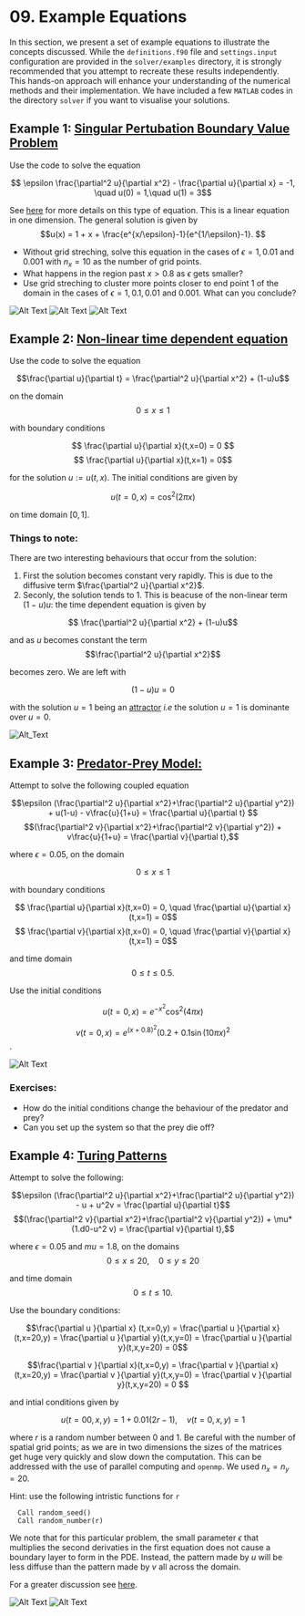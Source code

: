 # 09. Example Equations 

In this section, we present a set of example equations to illustrate the concepts discussed. While the `definitions.f90` file and `settings.input` configuration are provided in the `solver/examples` directory, it is strongly recommended that you attempt to recreate these results independently. This hands-on approach will enhance your understanding of the numerical methods and their implementation. We have included a few `MATLAB` codes in the directory `solver` if you want to visualise your solutions. 


## Example 1: [Singular Pertubation Boundary Value Problem](https://github.com/ImperialCollegeLondon/ReCoDE-Solving-Singular-PDEs-in-Fortran/tree/main/solver/examples/example1)

Use the code to solve the equation

$$ \epsilon \frac{\partial^2 u}{\partial x^2} - \frac{\partial u}{\partial x} = -1, \quad u(0) = 1,\quad u(1) = 3$$

See [here](https://en.wikipedia.org/wiki/Singular_perturbation) for more details on this type of equation. 
This is a linear equation in one dimension. The general solution is given by
$$u(x) = 1 + x + \frac{e^{x/\epsilon}-1}{e^{1/\epsilon}-1}. $$ 

- Without grid streching, solve this equation in the cases of $\epsilon = 1,0.01$ and $0.001$ with $n_x=10$ as the number of grid points. 
- What happens in the region past $x>0.8$ as $\epsilon$ gets smaller?
- Use grid streching to cluster more points closer to end point $1$ of the domain in the cases of $\epsilon = 1,0.1,0.01$ and $0.001$. What can you conclude?


![Alt Text](https://github.com/ImperialCollegeLondon/ReCoDE-Solving-Singular-PDEs-in-Fortran/blob/main/solver/examples/eps1.jpg)
![Alt Text](https://github.com/ImperialCollegeLondon/ReCoDE-Solving-Singular-PDEs-in-Fortran/blob/main/solver/examples/eps2.jpg)
![Alt Text](https://github.com/ImperialCollegeLondon/ReCoDE-Solving-Singular-PDEs-in-Fortran/blob/main/solver/examples/eps3.jpg)


## Example 2: [Non-linear time dependent equation](https://github.com/ImperialCollegeLondon/ReCoDE-Solving-Singular-PDEs-in-Fortran/tree/main/solver/examples/example2)

Use the code to solve the equation

$$\frac{\partial u}{\partial t} = \frac{\partial^2 u}{\partial x^2} + (1-u)u$$

 on the domain $$0\leq x \leq 1$$

with boundary conditions

$$ \frac{\partial u}{\partial x}(t,x=0) = 0 $$ 
$$ \frac{\partial u}{\partial x}(t,x=1) = 0$$ 

for the solution $u:=u(t,x)$. The initial conditions are given by

$$ u(t=0,x) = \cos ^2(2 \pi x) $$ 

on time domain $[0, 1]$. 

### Things to note:

There are two interesting behaviours that occur from the solution:
1. First the solution becomes constant very rapidly. This is due to the diffusive term $\frac{\partial^2 u}{\partial x^2}$.
2. Seconly, the solution tends to $1$. This is beacuse of the non-linear term $(1-u)u$: the time dependent equation is given by

  $$ \frac{\partial^2 u}{\partial x^2} + (1-u)u$$

  and as $u$ becomes constant the term 
  $$\frac{\partial^2 u}{\partial x^2}$$ 

  becomes zero. We are left with 

  $$(1-u)u = 0$$

  with the solution $u=1$ being an [attractor](https://en.wikipedia.org/wiki/Phase_portrait#:~:text=In%20mathematics%2C%20a%20phase%20portrait,portrait%20of%20a%20simple%20pendulum.) *i.e* the solution $u=1$ is dominante over $u=0$.

![Alt_Text](https://github.com/ImperialCollegeLondon/ReCoDE-Solving-Singular-PDEs-in-Fortran/blob/main/solver/examples/non_linear.gif)

## Example 3: [Predator-Prey Model:](https://github.com/ImperialCollegeLondon/ReCoDE-Solving-Singular-PDEs-in-Fortran/tree/main/solver/examples/example3)

Attempt to solve the following coupled equation 

  $$\epsilon (\frac{\partial^2 u}{\partial x^2}+\frac{\partial^2 u}{\partial y^2}) + u(1-u) - v\frac{u}{1+u} = \frac{\partial u}{\partial t} $$ 
  $$(\frac{\partial^2 v}{\partial x^2}+\frac{\partial^2 v}{\partial y^2}) + v\frac{u}{1+u} = \frac{\partial v}{\partial t},$$

where $\epsilon = 0.05$, on the domain

$$0\leq x\leq 1$$ 

with boundary conditions

$$ \frac{\partial u}{\partial x}(t,x=0) = 0, \quad \frac{\partial u}{\partial x}(t,x=1) = 0$$ 
$$ \frac{\partial v}{\partial x}(t,x=0) = 0, \quad \frac{\partial v}{\partial x}(t,x=1) = 0$$ 

and time domain $$0\leq t \leq 0.5.$$ 

Use the initial conditions

$$u(t=0,x) = e^{-x^2}\cos^2(4\pi x)$$

$$v(t=0,x) = e^{(x+0.8)^2}(0.2 + 0.1\sin(10\pi x)^2 $$.

![Alt Text](https://github.com/ImperialCollegeLondon/ReCoDE-Solving-Singular-PDEs-in-Fortran/blob/main/solver/examples/predator_prey.gif)

### Exercises:
- How do the initial conditions change the behaviour of the predator and prey?
- Can you set up the system so that the prey die off?


## Example 4: [Turing Patterns](https://github.com/ImperialCollegeLondon/ReCoDE-Solving-Singular-PDEs-in-Fortran/tree/main/solver/examples/example4)


Attempt to solve the following:

  $$\epsilon (\frac{\partial^2 u}{\partial x^2}+\frac{\partial^2 u}{\partial y^2}) - u + u^2v = \frac{\partial u}{\partial t}$$
  $$(\frac{\partial^2 v}{\partial x^2}+\frac{\partial^2 v}{\partial y^2}) + \mu*(1.d0-u^2 v)  = \frac{\partial v}{\partial t},$$
  
where $\epsilon = 0.05$ and $mu = 1.8$, on the domains $$0\leq x\leq 20, \quad 0\leq y\leq 20$$ 

and time domain $$0\leq t \leq 10.$$ 

Use the boundary conditions:

$$\frac{\partial u }{\partial x} (t,x=0,y) = \frac{\partial u }{\partial x}(t,x=20,y) = \frac{\partial u }{\partial y}(t,x,y=0) = \frac{\partial u }{\partial y}(t,x,y=20) = 0$$

$$\frac{\partial v }{\partial x}(t,x=0,y) = \frac{\partial v }{\partial x}(t,x=20,y) = \frac{\partial v }{\partial y}(t,x,y=0) = \frac{\partial v }{\partial y}(t,x,y=20) = 0 $$

and intial conditions given by

$$ u(t=00,x,y) = 1 + 0.01(2r-1), \quad v(t=0,x,y) = 1$$ 

where $r$ is a random number between $0$ and $1$. Be careful with the number of spatial grid points; as we are in two dimensions the sizes of the matrices get huge very quickly and slow down the computation. This can be addressed with the use of parallel computing and `openmp`.  We used $n_x=n_y=20$.

Hint: use the following intristic functions for `r`

      Call random_seed()
      Call random_number(r)

We note that for this particular problem, the small parameter $\epsilon$ that multiplies the second derivaties in the first equation does not cause a boundary layer to form in the PDE. Instead, the pattern made by $u$ will be less diffuse than the pattern made by $v$ all across the domain.

For a greater discussion see [here](https://biocircuits.github.io/chapters/21_turing.html).

![Alt Text]( https://github.com/ImperialCollegeLondon/ReCoDE-Solving-Singular-PDEs-in-Fortran/blob/main/solver/examples/Activator.gif ) 
![Alt Text]( https://github.com/ImperialCollegeLondon/ReCoDE-Solving-Singular-PDEs-in-Fortran/blob/main/solver/examples/Substrate.gif )
